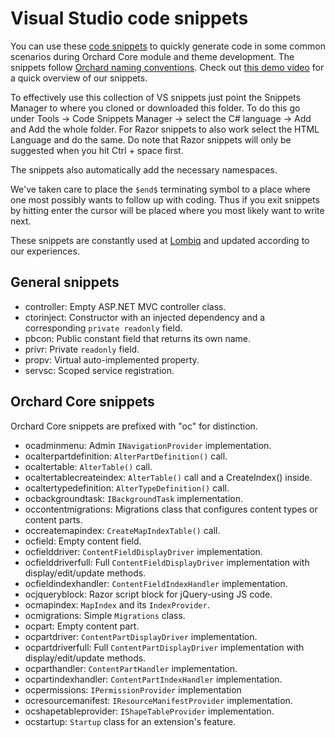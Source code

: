 # Visual Studio code snippets



You can use these [code snippets](https://docs.microsoft.com/en-us/visualstudio/ide/code-snippets) to quickly generate code in some common scenarios during Orchard Core module and theme development. The snippets follow [Orchard naming conventions](../../DevelopmentGuidelines/NamingConventions). Check out [this demo video](https://www.youtube.com/watch?v=5L95C0qxrA0) for a quick overview of our snippets.

To effectively use this collection of VS snippets just point the Snippets Manager to where you cloned or downloaded this folder. To do this go under Tools → Code Snippets Manager → select the C# language → Add and Add the whole folder. For Razor snippets to also work select the HTML Language and do the same. Do note that Razor snippets will only be suggested when you hit Ctrl + space first.

The snippets also automatically add the necessary namespaces.

We've taken care to place the `$end$` terminating symbol to a place where one most possibly wants to follow up with coding. Thus if you exit snippets by hitting enter the cursor will be placed where you most likely want to write next.

These snippets are constantly used at [Lombiq](https://lombiq.com) and updated according to our experiences.


## General snippets

- controller: Empty ASP.NET MVC controller class.
- ctorinject: Constructor with an injected dependency and a corresponding `private readonly` field.
- pbcon: Public constant field that returns its own name.
- privr: Private `readonly` field.
- propv: Virtual auto-implemented property.
- servsc: Scoped service registration.


## Orchard Core snippets

Orchard Core snippets are prefixed with "oc" for distinction.

- ocadminmenu: Admin `INavigationProvider` implementation.
- ocalterpartdefinition: `AlterPartDefinition()` call.
- ocaltertable: `AlterTable()` call.
- ocaltertablecreateindex: `AlterTable()` call and a CreateIndex() inside.
- ocaltertypedefinition: `AlterTypeDefinition()` call.
- ocbackgroundtask: `IBackgroundTask` implementation.
- occontentmigrations: Migrations class that configures content types or content parts.
- occreatemapindex: `CreateMapIndexTable()` call.
- ocfield: Empty content field.
- ocfielddriver: `ContentFieldDisplayDriver` implementation.
- ocfielddriverfull: Full `ContentFieldDisplayDriver` implementation with display/edit/update methods.
- ocfieldindexhandler: `ContentFieldIndexHandler` implementation.
- ocjqueryblock: Razor script block for jQuery-using JS code.
- ocmapindex: `MapIndex` and its `IndexProvider`.
- ocmigrations: Simple `Migrations` class.
- ocpart: Empty content part.
- ocpartdriver: `ContentPartDisplayDriver` implementation.
- ocpartdriverfull: Full `ContentPartDisplayDriver` implementation with display/edit/update methods.
- ocparthandler: `ContentPartHandler` implementation.
- ocpartindexhandler: `ContentPartIndexHandler` implementation.
- ocpermissions: `IPermissionProvider` implementation
- ocresourcemanifest:  `IResourceManifestProvider` implementation.
- ocshapetableprovider: `IShapeTableProvider` implementation.
- ocstartup: `Startup` class for an extension's feature.